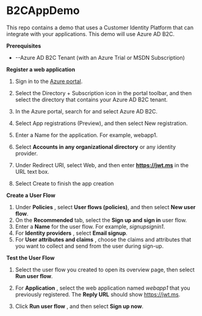 # B2CAppDemo
This repo contains a demo that uses a Customer Identity Platform that can integrate with your applications.  This demo will use Azure AD B2C.

**Prerequisites**

- --Azure AD B2C Tenant (with an Azure Trial or MSDN Subscription)

**Register a web application**

1. Sign in to the [Azure portal](http://portal.azure.com/).

1. Select the Directory + Subscription icon in the portal toolbar, and then select the directory that contains your Azure AD B2C tenant.

1. In the Azure portal, search for and select Azure AD B2C.

1. Select App registrations (Preview), and then select New registration.

1. Enter a Name for the application. For example, webapp1.

1. Select **Accounts in any organizational directory** or any identity provider.

1. Under Redirect URI, select Web, and then enter **https://jwt.ms** in the URL text box.

1. Select Create to finish the app creation

**Create a User Flow**

1. Under **Policies** , select **User flows (policies)**, and then select **New user flow**.
2. On the **Recommended** tab, select the **Sign up and sign in** user flow.
3. Enter a **Name** for the user flow. For example, _signupsignin1_.
4. For **Identity providers** , select **Email signup**.
5. For **User attributes and claims** , choose the claims and attributes that you want to collect and send from the user during sign-up.

**Test the User Flow**

1. Select the user flow you created to open its overview page, then select **Run user flow**.

1. For **Application** , select the web application named _webapp1_ that you previously registered. The **Reply URL** should show https://jwt.ms.

1. Click **Run user flow** , and then select **Sign up now**.
